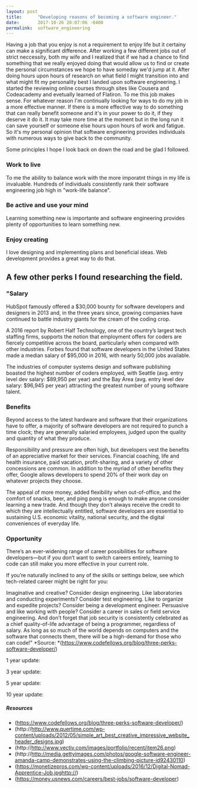 ```yaml
---
layout: post
title:      "Developing reasons of becoming a software engineer."
date:       2017-10-26 20:07:06 -0400
permalink:  software_engineering
---
```


Having a job that you enjoy is not a requirement to enjoy life but it certainy can make a significant difference.  After working a few different jobs out of strict neccessity, both my wife and I realized that if we had a chance to find something that we really enjoyed doing that would allow us to find or create the personal circumstances we hope to have someday we'd jump at it.   After doing hours upon hours of research on what field I might transition into and what might fit my personality best I landed upon software engineering.  I started the reviewing online courses through sites like Cousera and Codeacademy and evetually learned of Flatiron. To me this job makes sense.  For whatever reason I'm continually looking for ways to do my job in a more effective manner.  If there is a more effective way to do something that can really benefit someone and it's in your power to do it, if they deserve it do it.   It may take more time at the moment but in the long run it can save yourself or someone else hours upon hours of work and fatigue.  So it's my personal opinion that software engineering provides individuals with numerous ways to give back to the community.

Some principles I hope I look back on down the road and be glad I followed.

### Work to live
 
 To me the ability to balance work with the more imporatnt things in my life is invaluable.   Hundreds of individuals consistently rank their software engineering job high in "work-life balance".  

### Be active and use your mind

Learning something new is importante and software engineering provides plenty of opportunities to learn something new.  

### Enjoy creating
I love designing and implementing plans and beneficial ideas.   Web development provides a great way to do that.

##  A few other perks I found researching the field.
 
###  "Salary

HubSpot famously offered a $30,000 bounty for software developers and designers in 2013 and, in the three years since, growing companies have continued to battle industry giants for the cream of the coding crop.

A 2016 report by Robert Half Technology, one of the country’s largest tech staffing firms, supports the notion that employment offers for coders are fiercely competitive across the board, particularly when compared with other industries. Forbes found that software developers in the United States made a median salary of $95,000 in 2016, with nearly 50,000 jobs available.

The industries of computer systems design and software publishing boasted the highest number of coders employed, with Seattle (avg. entry level dev salary: $89,950 per year) and the Bay Area (avg. entry level dev salary: $96,945 per year) attracting the greatest number of young software talent.

### Benefits

Beyond access to the latest hardware and software that their organizations have to offer, a majority of software developers are not required to punch a time clock; they are generally salaried employees, judged upon the quality and quantity of what they produce.

Responsibility and pressure are often high, but developers vest the benefits of an appreciative market for their services. Financial coaching, life and health insurance, paid vacation, profit-sharing, and a variety of other concessions are common. In addition to the myriad of other benefits they offer, Google allows developers to spend 20% of their work day on whatever projects they choose.

The appeal of more money, added flexibility when out-of-office, and the comfort of snacks, beer, and ping pong is enough to make anyone consider learning a new trade. And though they don’t always receive the credit to which they are intellectually entitled, software developers are essential to sustaining U.S. economic vitality, national security, and the digital conveniences of everyday life.

### Opportunity

There’s an ever-widening range of career possibilities for software developers—but if you don’t want to switch careers entirely, learning to code can still make you more effective in your current role.

If you’re naturally inclined to any of the skills or settings below, see which tech-related career might be right for you:

Imaginative and creative? Consider design engineering.
Like laboratories and conducting experiments? Consider test engineering.
Like to organize and expedite projects? Consider being a development engineer.
Persuasive and like working with people? Consider a career in sales or field service engineering.
And don’t forget that job security is consistently celebrated as a chief quality-of-life advantage of being a programmer, regardless of salary. As long as so much of the world depends on computers and the software that connects them, there will be a high-demand for those who can code!"
*Source: *(https://www.codefellows.org/blog/three-perks-software-developer/)


1 year update:

3 year update:

5 year update:

10 year update:

##### Resources
* (https://www.codefellows.org/blog/three-perks-software-developer/)
* (http://http://www.quertime.com/wp-content/uploads/2012/05/simple_art_best_creative_impressive_website_header_designs.jpg)
* (http://http://www.vectiv.com/images/portfolio/recent/item26.png)
* (http://http://media.gettyimages.com/photos/google-software-engineer-amanda-camp-demonstrates-using-the-climbing-picture-id92430110)
* (https://monetizepros.com/wp-content/uploads/2016/12/Digital-Nomad-Apprentice-Job.jpghttp://)
* (https://money.usnews.com/careers/best-jobs/software-developer)







 
 
